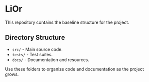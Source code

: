 # LiOr

This repository contains the baseline structure for the project.

## Directory Structure

- `src/` - Main source code.
- `tests/` - Test suites.
- `docs/` - Documentation and resources.

Use these folders to organize code and documentation as the project grows.
